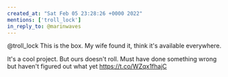 ```yaml
---
created_at: "Sat Feb 05 23:28:26 +0000 2022"
mentions: ['troll_lock']
in_reply_to: @marinwaves
---
```


@troll_lock This is the box. My wife found it, think it's available everywhere.

It's a cool project. But ours doesn't roll. Must have done something wrong but haven't figured out what yet https://t.co/WZqx1fhajC